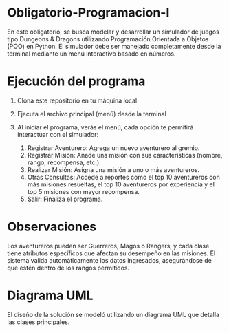 # Obligatorio-Programacion-I
En este obligatorio, se busca modelar y desarrollar un simulador de juegos tipo Dungeons & Dragons utilizando Programación Orientada a Objetos (POO) en Python. El simulador debe ser manejado completamente desde la terminal mediante un menú interactivo basado en números.

# Ejecución del programa
1. Clona este repositorio en tu máquina local
2. Ejecuta el archivo principal (menú) desde la terminal
3. Al iniciar el programa, verás el menú, cada opción te permitirá interactuar con el simulador:

    1. Registrar Aventurero: Agrega un nuevo aventurero al gremio.
    2. Registrar Misión: Añade una misión con sus características (nombre, rango, recompensa, etc.).
    3. Realizar Misión: Asigna una misión a uno o más aventureros.
    4. Otras Consultas: Accede a reportes como el top 10 aventureros con más misiones resueltas, el top 10 aventureros por experiencia y el top 5 misiones con mayor recompensa.
    5. Salir: Finaliza el programa.

# Observaciones
Los aventureros pueden ser Guerreros, Magos o Rangers, y cada clase tiene atributos específicos que afectan su desempeño en las misiones.
El sistema valida automáticamente los datos ingresados, asegurándose de que estén dentro de los rangos permitidos.

# Diagrama UML
El diseño de la solución se modeló utilizando un diagrama UML que detalla las clases principales.



